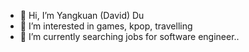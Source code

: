 - 👋 Hi, I’m Yangkuan (David) Du
- 👀 I’m interested in games, kpop, travelling
- 🌱 I’m currently searching jobs for software engineer..


<!---
EndlessDavidDu/EndlessDavidDu is a ✨ special ✨ repository because its `README.md` (this file) appears on your GitHub profile.
You can click the Preview link to take a look at your changes.
--->
